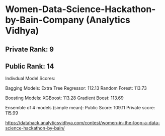 # Women-Data-Science-Hackathon-by-Bain-Company (Analytics Vidhya)

## Private Rank: 9
## Public Rank: 14

 Indivdual Model Scores:

 Bagging Models:
 Extra Tree Regressor: 112.13
 Random Forest: 113.73

 Boosting Models:
 XGBoost: 113.28
 Gradient Boost: 113.69

 Ensemble of 4 models (simple mean):
 Public Score: 109.11
 Private score: 115.99
 
 https://datahack.analyticsvidhya.com/contest/women-in-the-loop-a-data-science-hackathon-by-bain/

